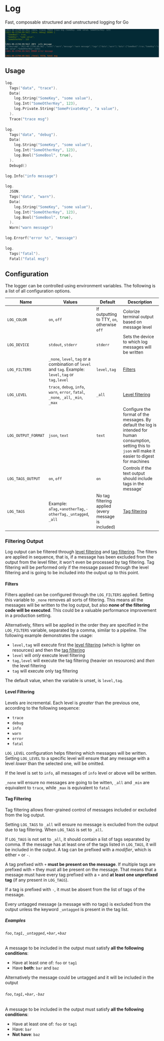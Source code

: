# Log

Fast, composable structured and unstructured logging for Go

![Terminal output written using log](assets/log_example.jpg)

## Usage

```go
log.
  Tags("data", "trace").
  Data(
    log.String("SomeKey", "some value"),
    log.Int("SomeOtherKey", 123),
    log.Private.String("SomePrivateKey", "a value"),
  ).
  Trace("trace msg")

log.
  Tags("data", "debug").
  Data(
    log.String("SomeKey", "some value"),
    log.Int("SomeOtherKey", 123),
    log.Bool("SomeBool", true),
  ).
  Debugd()

log.Info("info message")

log.
  JSON.
  Tags("data", "warn").
  Data(
    log.String("SomeKey", "some value"),
    log.Int("SomeOtherKey", 123),
    log.Bool("SomeBool", true),
  ).
  Warn("warn message")

log.Errorf("error %s", "message")

log.
  Tags("fatal").
  Fatal("fatal msg")
```

## Configuration

The logger can be controlled using environment variables. The following is a list of all configuration options.

| Name                | Values                                                                                             | Default                                              | Description                                                                                                                                                   |
|---------------------|----------------------------------------------------------------------------------------------------|------------------------------------------------------|---------------------------------------------------------------------------------------------------------------------------------------------------------------|
| `LOG_COLOR`         | `on`, `off`                                                                                        | If outputting to TTY, `on`, otherwise `off`          | Colorize terminal output based on message level                                                                                                               |
| `LOG_DEVICE`        | `stdout`, `stderr`                                                                                 | `stderr`                                             | Sets the device to which log messages will be written                                                                                                         |
| `LOG_FILTERS`       | `_none`, `level`, `tag` or a combination of `level` and `tag`. Example: `level,tag` or `tag,level` | `level,tag`                                          | [Filters](#filters)                                                                                                                                           |
| `LOG_LEVEL`         | `trace`, `debug`, `info`, `warn`, `error`, `fatal`, `_none`, `_all`, `_min`, `_max`                | `_all`                                               | [Level filtering](#level-filtering)                                                                                                                           |
| `LOG_OUTPUT_FORMAT` | `json`, `text`                                                                                     | `text`                                               | Configure the format of the messages. By default the log is intended for human consumption, setting this to `json` will make it easier to digest for machines |
| `LOG_TAGS_OUTPUT`   | `on`, `off`                                                                                        | `on`                                                 | Controls if the text output should include tags in the message`                                                                                               |
| `LOG_TAGS`          | Example: `aTag,+anotherTag,-otherTag,_untagged`, `_all`                                            | No tag filtering applied (every message is included) | [Tag filtering](#tag-filtering)                                                                                                                               |

### Filtering Output

Log output can be filtered through [level filtering](#level-filtering) and [tag filtering](#tag-filtering).
The filters are applied in sequence, that is, if a message has been excluded from the output from the level filter, it won't even be processed by tag filtering. Tag filtering will be performed only if the message passed through the level filtering and is going to be included into the output up to this point.

#### Filters

Filters applied can be configured through the `LOG_FILTERS` applied.
Setting this variable to `_none` removes all sorts of filtering. This means all the messages will be written to the log output, but also **none of the filtering code will be executed**. This could be a valuable performance improvement in a production setting.

Alternatively, filters will be applied in the order they are specified in the `LOG_FILTERS` variable, separated by a comma, similar to a pipeline. The following example demonstrates the usage:

- `level,tag` will execute first the [level filtering](#level-filtering) (which is lighter on resources) and then the [tag filtering](#tag-filtering)
- `level` will _only_ execute level filtering
- `tag,level` will execute the tag filtering (heavier on resources) and _then_ the level filtering
- `tag` will execute only tag filtering

The default value, when the variable is unset, is `level,tag`.

#### Level Filtering

Levels are incremental. Each level is _greater_ than the previous one, according to the following sequence:

- `trace`
- `debug`
- `info`
- `warn`
- `error`
- `fatal`

`LOG_LEVEL` configuration helps filtering which messages will be written.
Setting `LOG_LEVEL` to a specific level will ensure that any message with a level _lower_ than the selected one, will be omitted.

If the level is set to `info`, all messages of `info` level or above will be written.

`_none` will ensure no messages are going to be witten, `_all` and `_min` are equivalent to `trace`, while `_max` is equivalent to `fatal`

#### Tag Filtering

Tag filtering allows finer-grained control of messages included or excluded from the log output.

Setting `LOG_TAGS` to `_all` will ensure no message is excluded from the output due to tag filtering. When `LOG_TAGS` is set to `_all`.

If `LOG_TAGS` is not set to `_all`, it should contain a list of tags separated by comma. If the message has at least one of the tags listed in `LOG_TAGS`, it will be included in the output.
A tag can be prefixed with a _modifier_, which is either `+` or `-`.

A tag prefixed with `+` **must be present on the message**. If multiple tags are prefixed with `+` they must all be present on the message. That means that a message must have every tag prefixed with a `+` and **at least one unprefixed tag** (if any present in `LOG_TAGS`).

If a tag is prefixed with `-`, it must be absent from the list of tags of the message.

Every untagged message (a message with no tags) is excluded from the output unless the keyword `_untagged` is present in the tag list.

##### Examples

###### `foo,tag1,_untagged,+bar,+baz`

A message to be included in the output must satisfy **all the following conditions**:

- Have at least one of: `foo` or `tag1`
- Have **both**: `bar` and `baz`

Alternatively the message could be untagged and it will be included in the output

###### `foo,tag1,+bar,-baz`


A message to be included in the output must satisfy **all the following conditions**:

- Have at least one of: `foo` or `tag1`
- Have: `bar`
- **Not have**: `baz`
